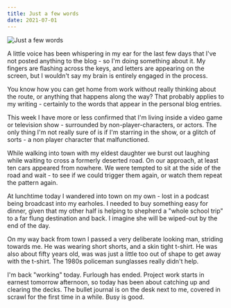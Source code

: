 ```yaml
---
title: Just a few words
date: 2021-07-01
---
```


![Just a few words](https://source.unsplash.com/DWyRC2juMgs/1600x900)

A little voice has been whispering in my ear for the last few days that I've not posted anything to the blog - so I'm doing something about it. My fingers are flashing across the keys, and letters are appearing on the screen, but I wouldn't say my brain is entirely engaged in the process.

You know how you can get home from work without really thinking about the route, or anything that happens along the way? That probably applies to my writing - certainly to the words that appear in the personal blog entries.

This week I have more or less confirmed that I'm living inside a video game or television show - surrounded by non-player-characters, or actors. The only thing I'm not really sure of is if I'm starring in the show, or a glitch of sorts - a non player character that malfunctioned.

While walking into town with my eldest daughter we burst out laughing while waiting to cross a formerly deserted road. On our approach, at least ten cars appeared from nowhere. We were tempted to sit at the side of the road and wait - to see if we could trigger them again, or watch them repeat the pattern again.

At lunchtime today I wandered into town on my own - lost in a podcast being broadcast into my earholes. I needed to buy something easy for dinner, given that my other half is helping to shepherd a "whole school trip" to a far flung destination and back. I imagine she will be wiped-out by the end of the day.

On my way back from town I passed a very deliberate looking man, striding towards me. He was wearing short shorts, and a skin tight t-shirt. He was also about fifty years old, was was just a little too out of shape to get away with the t-shirt. The 1980s policeman sunglasses really didn't help.

I'm back "working" today. Furlough has ended. Project work starts in earnest tomorrow afternoon, so today has been about catching up and clearing the decks. The bullet journal is on the desk next to me, covered in scrawl for the first time in a while. Busy is good.